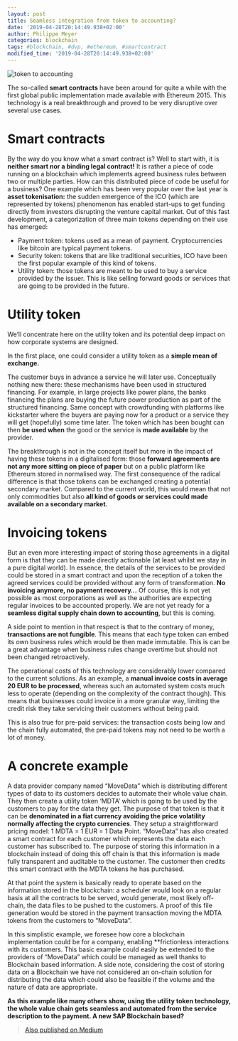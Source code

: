 ```yaml
---
layout: post
title: Seamless integration from token to accounting?
date: '2019-04-28T20:14:49.938+02:00'
author: Philippe Meyer
categories: blockchain
tags: #blockchain, #dvp, #ethereum, #smartcontract 
modified_time: '2019-04-28T20:14:49.938+02:00'
---
```

![token to accounting](https://PhilippeMeyer.github.io/docs/assets/images/tokenToAccounting.png)

The so-called **smart contracts** have been around for quite a while with the first global public implementation made available with Ethereum 2015. This technology is a real breakthrough and proved to be very disruptive over several use cases.

# Smart contracts #

By the way do you know what a smart contract is? Well to start with, it is **neither smart nor a binding legal contract!** It is rather a piece of code running on a blockchain which implements agreed business rules between two or multiple parties.
How can this distributed piece of code be useful for a business? One example which has been very popular over the last year is **asset tokenisation:** the sudden emergence of the ICO (which are represented by tokens) phenomenon has enabled start-ups to get funding directly from investors disrupting the venture capital market. Out of this fast development, a categorization of three main tokens depending on their use has emerged:
* Payment token: tokens used as a mean of payment. Cryptocurrencies like bitcoin are typical payment tokens.
* Security token: tokens that are like traditional securities, ICO have been the first popular example of this kind of tokens.
* Utility token: those tokens are meant to be used to buy a service provided by the issuer. This is like selling forward goods or services that are going to be provided in the future.

# Utility token #

We’ll concentrate here on the utility token and its potential deep impact on how corporate systems are designed.
  
  
In the first place, one could consider a utility token as a **simple mean of exchange.**
  
The customer buys in advance a service he will later use. Conceptually nothing new there: these mechanisms have been used in structured financing.
For example, in large projects like power plans, the banks financing the plans are buying the future power production as part of the structured financing.
Same concept with crowdfunding with platforms like kickstarter where the buyers are paying now for a product or a service they will get (hopefully) some time later. 
The token which has been bought can then **be used when** the good or the service is **made available** by the provider.
  
The breakthrough is not in the concept itself but more in the impact of having these tokens in a digitalised form: those **forward agreements are not any more sitting on piece of paper** but on a public platform like Ethereum stored in normalised way. 
The first consequence of the radical difference is that those tokens can be exchanged creating a potential secondary market. Compared to the current world, this would mean that not only commodities but also **all kind of goods or services could made available on a secondary market.** 

# Invoicing tokens  #
  
But an even more interesting impact of storing those agreements in a digital form is that they can be made directly actionable (at least whilst we stay in a pure digital world). 
In essence, the details of the services to be provided could be stored in a smart contract and upon the reception of a token the agreed services could be provided without any form of transformation. **No invoicing anymore, no payment recovery…**
Of course, this is not yet possible as most corporations as well as the authorities are expecting regular invoices to be accounted properly. We are not yet ready for a **seamless digital supply chain down to accounting**, but this is coming.
  
A side point to mention in that respect is that to the contrary of money, **transactions are not fungible**. This means that each type token can embed its own business rules which would be then made immutable.
This is can be a great advantage when business rules change overtime but should not been changed retroactively. 

The operational costs of this technology are considerably lower compared to the current solutions. As an example, a **manual invoice costs in average 20 EUR to be processed**, whereas such an automated system costs much less to operate (depending on the complexity of the contract though). 
This means that businesses could invoice in a more granular way, limiting the credit risk they take servicing their customers without being paid.
  
This is also true for pre-paid services: the transaction costs being low and the chain fully automated, the pre-paid tokens may not need to be worth a lot of money.

# A concrete example #

A data provider company named “MoveData” which is distributing different types of data to its customers decides to automate their whole value chain. 
They then create a utility token ‘MDTA’ which is going to be used by the customers to pay for the data they get. The purpose of that token is that it can be **denominated in a fiat currency avoiding the price volatility normally affecting the crypto currencies**. 
They setup a straightforward pricing model: 1 MDTA = 1 EUR = 1 Data Point.
“MoveData” has also created a smart contract for each customer which represents the data each customer has subscribed to. 
The purpose of storing this information in a blockchain instead of doing this off chain is that this information is made fully transparent and auditable to the customer. The customer then credits this smart contract with the MDTA tokens he has purchased.
  
At that point the system is basically ready to operate based on the information stored in the blockchain: a scheduler would look on a regular basis at all the contracts to be served, would generate, most likely off-chain, the data files to be pushed to the customers. 
A proof of this file generation would be stored in the payment transaction moving the MDTA tokens from the customers to “MoveData”.
  
In this simplistic example, we foresee how core a blockchain implementation could be for a company, enabling **frictionless interactions with its customers. This basic example could easily be extended to the providers of “MoveData” which could be managed as well thanks to Blockchain based information.
A side note, considering the cost of storing data on a Blockchain we have not considered an on-chain solution for distributing the data which could also be feasible if the volume and the nature of data are appropriate.
  
**As this example like many others show, using the utility token technology, the whole value chain gets seamless and automated from the service description to the payment. A new SAP Blockchain based?**


>[Also published on Medium](https://medium.com/@philippe.famille.meyer/seamless-integration-from-tokens-to-accounting-eea4569ed6af)
>
